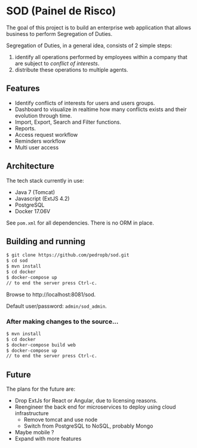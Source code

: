 # SOD (Painel de Risco)

The goal of this project is to build an enterprise web application that allows business to perform Segregation of Duties.

Segregation of Duties, in a general idea, consists of 2 simple steps:
1. identify all operations performed by employees within a company that are subject to *conflict of interests*.
2. distribute these operations to multiple agents.

## Features

- Identify conflicts of interests for users and users groups.
- Dashboard to visualize in realtime how many conflicts exists and their evolution through time.
- Import, Export, Search and Filter functions.
- Reports.
- Access request workflow
- Reminders workflow
- Multi user access


## Architecture

The tech stack currently in use:
- Java 7 (Tomcat)
- Javascript (ExtJS 4.2)
- PostgreSQL
- Docker 17.06V

See `pom.xml` for all dependencies.
There is no ORM in place.

## Building and running

```bash
$ git clone https://github.com/pedropb/sod.git
$ cd sod
$ mvn install
$ cd docker
$ docker-compose up
// to end the server press Ctrl-c.
```

Browse to http://localhost:8081/sod.

Default user/password: `admin/sod_admin`.

### After making changes to the source...

```bash
$ mvn install
$ cd docker
$ docker-compose build web
$ docker-compose up
// to end the server press Ctrl-c.
```

## Future

The plans for the future are:
- Drop ExtJs for React or Angular, due to licensing reasons.
- Reengineer the back end for microservices to deploy using cloud infrastructure
    - Remove tomcat and use node
    - Switch from PostgreSQL to NoSQL, probably Mongo
- Maybe mobile ?
- Expand with more features


